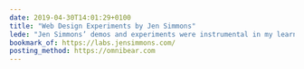 ```yaml
---
date: 2019-04-30T14:01:29+0100
title: "Web Design Experiments by Jen Simmons"
lede: "Jen Simmons’ demos and experiments were instrumental in my learning CSS Grid, and even if you already know your way around the spec blindfolded, I guarantee you’ll find something new and interesting here!"
bookmark_of: https://labs.jensimmons.com/
posting_method: https://omnibear.com
---
```

